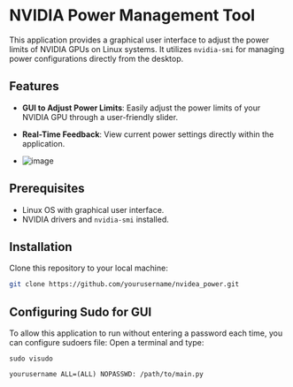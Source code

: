 # NVIDIA Power Management Tool

This application provides a graphical user interface to adjust the power limits of NVIDIA GPUs on Linux systems. It utilizes `nvidia-smi` for managing power configurations directly from the desktop.

## Features

- **GUI to Adjust Power Limits**: Easily adjust the power limits of your NVIDIA GPU through a user-friendly slider.
- **Real-Time Feedback**: View current power settings directly within the application.

- ![image](https://github.com/JDZant/nvidea_power/assets/67706026/cc9e42cb-e77a-45b8-b80c-700594394bd3)


## Prerequisites

- Linux OS with graphical user interface.
- NVIDIA drivers and `nvidia-smi` installed.

## Installation

Clone this repository to your local machine:

```bash
git clone https://github.com/yourusername/nvidea_power.git
```

## Configuring Sudo for GUI
To allow this application to run without entering a password each time, you can configure sudoers file:
Open a terminal and type:

````
sudo visudo
````

```
yourusername ALL=(ALL) NOPASSWD: /path/to/main.py
```

